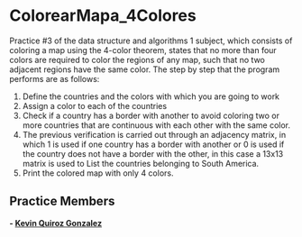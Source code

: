# ColorearMapa_4Colores

Practice #3 of the data structure and algorithms 1 subject, which consists of coloring a map using the 4-color theorem, states that no more than four colors are required to color the regions of any map, such that no two adjacent regions have the same color. The step by step that the program performs are as follows:

1. Define the countries and the colors with which you are going to work
2. Assign a color to each of the countries
3. Check if a country has a border with another to avoid coloring two or more countries that are continuous with each other with the same color.
4. The previous verification is carried out through an adjacency matrix, in which 1 is used if one country has a border with another or 0 is used if the country does not have a border with the other, in this case a 13x13 matrix is used to List the countries belonging to South America.
5. Print the colored map with only 4 colors.


## Practice Members
**- <a href="https://github.com/KevinQzG">Kevin Quiroz Gonzalez</a>**

